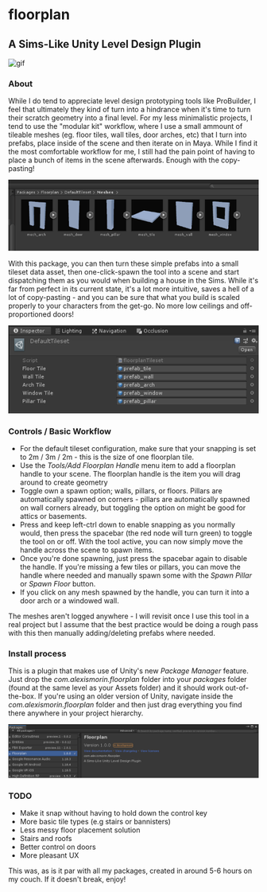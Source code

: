 # floorplan
## A Sims-Like Unity Level Design Plugin

![gif](images/gif.gif)

### About

While I do tend to appreciate level design prototyping tools like ProBuilder, I feel that ultimately they kind of turn into a hindrance when it's time to turn their scratch geometry into a final level. For my less minimalistic projects, I tend to use the "modular kit" workflow, where I use a small ammount of tileable meshes (eg. floor tiles, wall tiles, door arches, etc) that I turn into prefabs, place inside of the scene and then iterate on in Maya. While I find it the most comfortable workflow for me, I still had the pain point of having to place a bunch of items in the scene afterwards. Enough with the copy-pasting!

![meshes](images/defaultmeshes.png)

With this package, you can then turn these simple prefabs into a small tileset data asset, then one-click-spawn the tool into a scene and start dispatching them as you would when building a house in the Sims. While it's far from perfect in its current state, it's a lot more intuitive, saves a hell of a lot of copy-pasting - and you can be sure that what you build is scaled properly to your characters from the get-go. No more low ceilings and off-proportioned doors!

![tileset](images/tileset.png)

### Controls / Basic Workflow
- For the default tileset configuration, make sure that your snapping is set to 2m / 3m / 2m - this is the size of one floorplan tile.
- Use the *Tools/Add Floorplan Handle* menu item to add a floorplan handle to your scene. The floorplan handle is the item you will drag around to create geometry
- Toggle own a spawn option; walls, pillars, or floors. Pillars are automatically spawned on corners - pillars are automatically spawned on wall corners already, but toggling the option on might be good for attics or basements.
- Press and keep left-ctrl down to enable snapping as you normally would, then press the spacebar (the red node will turn green) to toggle the tool on or off. With the tool active, you can now simply move the handle across the scene to spawn items.
- Once you're done spawning, just press the spacebar again to disable the handle. If you're missing a few tiles or pillars, you can move the handle where needed and manually spawn some with the *Spawn Pillar* or *Spawn Floor* button.
- If you click on any mesh spawned by the handle, you can turn it into a door arch or a windowed wall.

The meshes aren't logged anywhere - I will revisit once I use this tool in a real project but I assume that the best practice would be doing a rough pass with this then manually adding/deleting prefabs where needed.

### Install process
This is a plugin that makes use of Unity's new *Package Manager* feature. Just drop the *com.alexismorin.floorplan* folder into your *packages* folder (found at the same level as your Assets folder) and it should work out-of-the-box. If you're using an older version of Unity, navigate inside the *com.alexismorin.floorplan* folder and then just drag everything you find there anywhere in your project hierarchy.

![packman](images/packman.png)

### TODO
- Make it snap without having to hold down the control key 
- More basic tile types (e.g stairs or bannisters)
- Less messy floor placement solution
- Stairs and roofs
- Better control on doors
- More pleasant UX

This was, as is it par with all my packages, created in around 5-6 hours on my couch. If it doesn't break, enjoy!